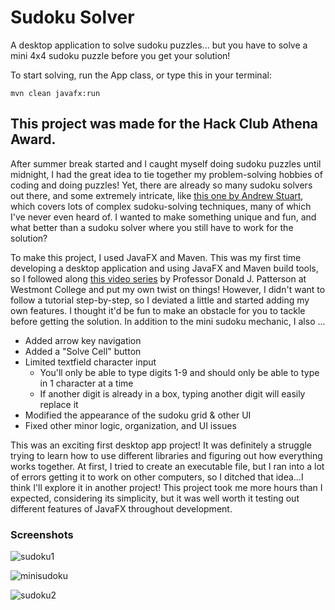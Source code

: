 # Sudoku Solver

A desktop application to solve sudoku puzzles... but you have to solve a mini 4x4 sudoku puzzle before you get your solution!

To start solving, run the App class, or type this in your terminal:

```
mvn clean javafx:run
```

## This project was made for the Hack Club Athena Award.

After summer break started and I caught myself doing sudoku puzzles until midnight, I had the great idea to tie together my problem-solving hobbies of coding and doing puzzles! Yet, there are already so many sudoku solvers out there, and some extremely intricate, like [this one by Andrew Stuart](https://www.sudokuwiki.org/sudoku.htm), which covers lots of complex sudoku-solving techniques, many of which I've never even heard of. I wanted to make something unique and fun, and what better than a sudoku solver where you still have to work for the solution? 

To make this project, I used JavaFX and Maven. This was my first time developing a desktop application and using JavaFX and Maven build tools, so I followed along [this video series](https://www.youtube.com/watch?v=wa4ky1ARDkw&list=PLix7MmR3doRqF712ItSp4IhKwJcvDf5M2) by Professor Donald J. Patterson at Westmont College and put my own twist on things! However, I didn't want to follow a tutorial step-by-step, so I deviated a little and started adding my own features. I thought it'd be fun to make an obstacle for you to tackle before getting the solution. In addition to the mini sudoku mechanic, I also ...

- Added arrow key navigation
- Added a "Solve Cell" button
- Limited textfield character input
    - You'll only be able to type digits 1-9 and should only be able to type in 1 character at a time
    - If another digit is already in a box, typing another digit will easily replace it
- Modified the appearance of the sudoku grid & other UI
- Fixed other minor logic, organization, and UI issues

This was an exciting first desktop app project! It was definitely a struggle trying to learn how to use different libraries and figuring out how everything works together. At first, I tried to create an executable file, but I ran into a lot of errors getting it to work on other computers, so I ditched that idea...I think I'll explore it in another project! This project took me more hours than I expected, considering its simplicity, but it was well worth it testing out different features of JavaFX throughout development.

### Screenshots

![sudoku1](https://github.com/user-attachments/assets/1a12337f-a7bc-446d-97c2-52e716f11972)

![minisudoku](https://github.com/user-attachments/assets/0268f32c-504a-434c-a51e-e76472f29add)

![sudoku2](https://github.com/user-attachments/assets/973b8cbe-7ccb-4777-af7e-6ad9a331d447)



